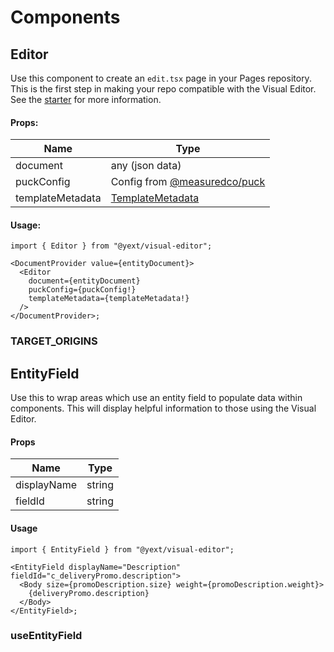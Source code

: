 # Components

## Editor

Use this component to create an `edit.tsx` page in your Pages repository. This is the first step
in making your repo compatible with the Visual Editor. See the [starter](//TODO) for more
information.

#### Props:

| Name             | Type                                                               |
| ---------------- | ------------------------------------------------------------------ |
| document         | any (json data)                                                    |
| puckConfig       | Config from [@measuredco/puck](https://github.com/measuredco/puck) |
| templateMetadata | [TemplateMetadata](//TODO)                                         |

#### Usage:

```tsx
import { Editor } from "@yext/visual-editor";

<DocumentProvider value={entityDocument}>
  <Editor
    document={entityDocument}
    puckConfig={puckConfig!}
    templateMetadata={templateMetadata!}
  />
</DocumentProvider>;
```

### TARGET_ORIGINS

## EntityField

Use this to wrap areas which use an entity field to populate data within components. This will
display helpful information to those using the Visual Editor.

#### Props

| Name        | Type   |
| ----------- | ------ |
| displayName | string |
| fieldId     | string |

#### Usage

```tsx
import { EntityField } from "@yext/visual-editor";

<EntityField displayName="Description" fieldId="c_deliveryPromo.description">
  <Body size={promoDescription.size} weight={promoDescription.weight}>
    {deliveryPromo.description}
  </Body>
</EntityField>;
```

### useEntityField
